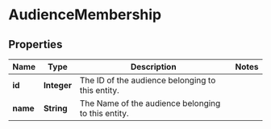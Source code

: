 

# AudienceMembership

## Properties

Name | Type | Description | Notes
------------ | ------------- | ------------- | -------------
**id** | **Integer** | The ID of the audience belonging to this entity. | 
**name** | **String** | The Name of the audience belonging to this entity. | 



